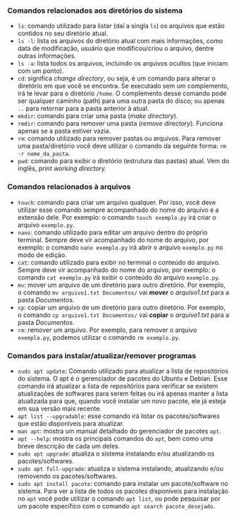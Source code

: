 ### Comandos relacionados aos diretórios do sistema

- `ls`: comando utilizado para listar (daí a singla `ls`) os arquivos que estão contidos no seu diretório atual.
- `ls -l`: lista os arquivos do diretório atual com mais informações, como data de modificação, usuário que modificou/criou o arquivo, dentre outras informações.
- `ls -a`: lista todos os arquivos, incluindo os arquivos ocultos (que iniciam com um ponto).
- `cd`: significa *change directory*, ou seja, é um comando para alterar o diretório em que você se encontra. Se executado sem um complemento, irá te levar para o diretório `/home`. O complemento desse comando pode ser qualquer caminho (path) para uma outra pasta do disco; ou apenas `..` para retornar para a pasta anterior à atual.
- `mkdir`: comando para criar uma pasta (*make directory*).
- `rmdir`: comando para remover uma pasta (*remove directory*). Funciona apenas se a pasta estiver vazia.
- `rm`: comando utilizado para remover pastas ou arquivos. Para remover uma pasta/diretório você deve utilizar o comando da seguinte forma: `rm -r nome_da_pasta`.
- `pwd`: comando para exibir o diretório (estrutura das pastas) atual. Vem do inglês, *print working directory.*

### Comandos relacionados à arquivos

- `touch`: comando para criar um arquivo qualquer. Por isso, você deve utilizar esse comando sempre acompanhado do nome do arquivo e a extensão dele. Por exemplo: o comando `touch exemplo.py` irá criar o arquivo `exemplo.py`.
- `nano`: comando utilizado para editar um arquivo dentro do próprio terminal. Sempre deve vir acompanhado do nome do arquivo, por exemplo: o comando `nano exemplo.py` irá abrir o arquivo `exemplo.py` no modo de edição.
- `cat`: comando utilizado para exibir no terminal o conteúdo do arquivo. Sempre deve vir acompanhado do nome do arquivo, por exemplo: o comando `cat exemplo.py` irá exibir o conteúdo do arquivo `exemplo.py`.
- `mv`: mover um arquivo de um diretório para outro diretório. Por exemplo, o comando `mv arquivo1.txt Documentos/` vai **mover** o *arquivo1.txt* para a pasta *Documentos*.
- `cp`: copiar um arquivo de um diretório para outro diretório. Por exemplo, o comando `cp arquivo1.txt Documentos/` vai **copiar** o *arquivo1.txt* para a pasta *Documentos*.
- `rm`: remover um arquivo. Por exemplo, para remover o arquivo `exemplo.py`, podemos utilizar o comando `rm exemplo.py`.

### Comandos para instalar/atualizar/remover programas

- `sudo apt update`: Comando utilizado para atualizar a lista de repositórios do sistema. O apt é o gerenciador de pacotes do Ubuntu e Debian. Esse comando irá atualizar a lista de repositórios para verificar se existem atualizações de softwares para serem feitas ou irá apenas manter a lista atualizada para que, quando você instalar um novo pacote, ele já esteja em sua versão mais recente.
- `apt list --upgradable`: esse comando irá listar os pacotes/softwares que estão disponíveis para atualizar.
- `man apt`: mostra um manual detalhado do gerenciador de pacotes `apt`.
- `apt --help`: mostra os principais comandos do `apt`, bem como uma breve descrição de cada um deles.
- `sudo apt upgrade`: atualiza o sistema instalando e/ou atualizando os pacotes/softwares.
- `sudo apt full-upgrade`: atualiza o sistema instalando, atualizando e/ou removendo os pacotes/softwares.
- `sudo apt install pacote`: comando para instalar um pacote/software no sistema. Para ver a lista de todos os pacotes disponíveis para instalação no `apt` você pode utilizar o comando `apt list`, ou pode pesquisar por um pacote específico com o comando `apt search pacote_desejado`.